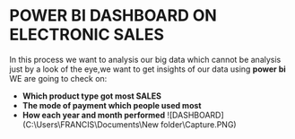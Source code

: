 # POWER BI DASHBOARD ON ELECTRONIC SALES 
In this process we want to analysis our big data which cannot be analysis just by a look of the eye,we want to get insights of our data using 
**power bi** 
WE are going to check on:
- **Which product type got most SALES**
- **The mode of payment which people used most**
- **How each year and month performed**
![DASHBOARD](C:\Users\FRANCIS\Documents\New folder\Capture.PNG)